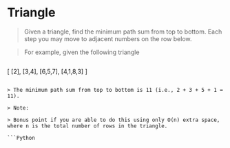 # Triangle

> Given a triangle, find the minimum path sum from top to bottom. Each step you may move to adjacent numbers on the row below.

> For example, given the following triangle

> ```
[
     [2],
    [3,4],
   [6,5,7],
  [4,1,8,3]
]
```

> The minimum path sum from top to bottom is 11 (i.e., 2 + 3 + 5 + 1 = 11).

> Note:

> Bonus point if you are able to do this using only O(n) extra space, where n is the total number of rows in the triangle.

```Python

```
